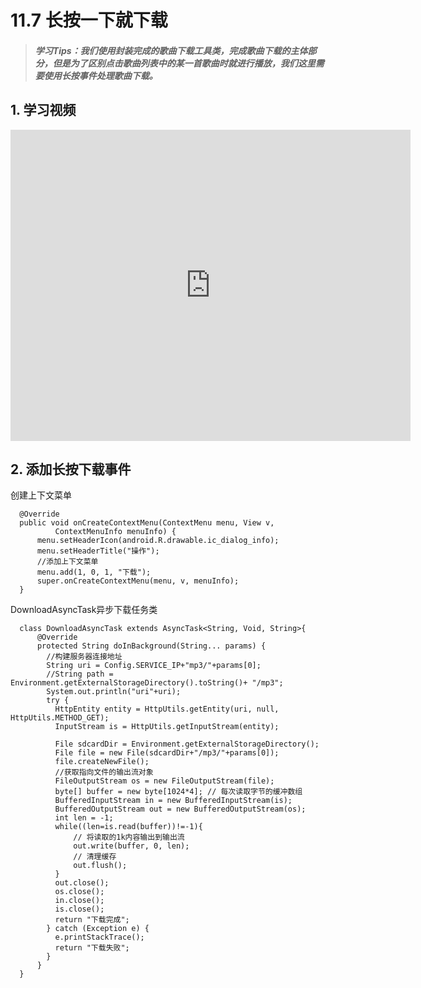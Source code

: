 # 11.7 长按一下就下载

>##### 学习Tips：我们使用封装完成的歌曲下载工具类，完成歌曲下载的主体部分，但是为了区别点击歌曲列表中的某一首歌曲时就进行播放，我们这里需要使用长按事件处理歌曲下载。

## 1. 学习视频

<iframe frameborder="0" width="640" height="498" src="https://v.qq.com/iframe/player.html?vid=z0180bhmznp&tiny=0&auto=0" allowfullscreen></iframe>

## 2. 添加长按下载事件

创建上下文菜单

```
  @Override
  public void onCreateContextMenu(ContextMenu menu, View v,
          ContextMenuInfo menuInfo) {
      menu.setHeaderIcon(android.R.drawable.ic_dialog_info);
      menu.setHeaderTitle("操作");
      //添加上下文菜单
      menu.add(1, 0, 1, "下载");
      super.onCreateContextMenu(menu, v, menuInfo);
  }
```

DownloadAsyncTask异步下载任务类

```
  class DownloadAsyncTask extends AsyncTask<String, Void, String>{
      @Override
      protected String doInBackground(String... params) {
        //构建服务器连接地址
        String uri = Config.SERVICE_IP+"mp3/"+params[0];
        //String path = Environment.getExternalStorageDirectory().toString()+ "/mp3";
        System.out.println("uri"+uri);
        try {
          HttpEntity entity = HttpUtils.getEntity(uri, null, HttpUtils.METHOD_GET);
          InputStream is = HttpUtils.getInputStream(entity);

          File sdcardDir = Environment.getExternalStorageDirectory();
          File file = new File(sdcardDir+"/mp3/"+params[0]);
          file.createNewFile();
          //获取指向文件的输出流对象
          FileOutputStream os = new FileOutputStream(file);
          byte[] buffer = new byte[1024*4]; // 每次读取字节的缓冲数组
          BufferedInputStream in = new BufferedInputStream(is);
          BufferedOutputStream out = new BufferedOutputStream(os);
          int len = -1;
          while((len=is.read(buffer))!=-1){
              // 将读取的1k内容输出到输出流
              out.write(buffer, 0, len);
              // 清理缓存
              out.flush();
          }
          out.close();
          os.close();
          in.close();
          is.close();
          return "下载完成";
        } catch (Exception e) {
          e.printStackTrace();
          return "下载失败";
        }			
      }		
  }
```